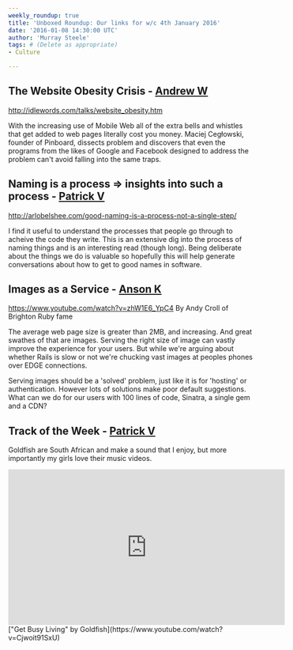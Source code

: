 ```yaml
---
weekly_roundup: true
title: 'Unboxed Roundup: Our links for w/c 4th January 2016'
date: '2016-01-08 14:30:00 UTC'
author: 'Murray Steele'
tags: # (Delete as appropriate)
- Culture

---
```


## The Website Obesity Crisis - [Andrew W](/people/andrew-white)

http://idlewords.com/talks/website_obesity.htm

With the increasing use of Mobile Web all of the extra bells and whistles that
get added to web pages literally cost you money. Maciej Cegłowski, founder of
Pinboard, dissects problem and discovers that even the programs from the likes
of Google and Facebook designed to address the problem can't avoid falling into
the same traps.

## Naming is a process ⇒ insights into such a process - [Patrick V](/people/patrick-vine)

http://arlobelshee.com/good-naming-is-a-process-not-a-single-step/

I find it useful to understand the processes that people go through to acheive
the code they write.  This is an extensive dig into the process of naming
things and is an interesting read (though long).  Being deliberate about the
things we do is valuable so hopefully this will help generate conversations
about how to get to good names in software.

## Images as a Service - [Anson K](/people/anson-kelly)

https://www.youtube.com/watch?v=zhW1E6_YpC4
By Andy Croll of Brighton Ruby fame

The average web page size is greater than 2MB, and increasing. And great
swathes of that are images. Serving the right size of image can vastly improve
the experience for your users. But while we're arguing about whether Rails is
slow or not we're chucking vast images at peoples phones over EDGE connections.

Serving images should be a 'solved' problem, just like it is for 'hosting' or
authentication. However lots of solutions make poor default suggestions. What
can we do for our users with 100 lines of code, Sinatra, a single gem and a CDN?

## Track of the Week - [Patrick V](/people/patrick-vine)

Goldfish are South African and make a sound that I enjoy, but more importantly my girls love their music videos.

<iframe width="560" height="315" src="https://www.youtube.com/embed/Cjwoit91SxU" frameborder="0" allowfullscreen></iframe>
["Get Busy Living" by Goldfish](https://www.youtube.com/watch?v=Cjwoit91SxU)


